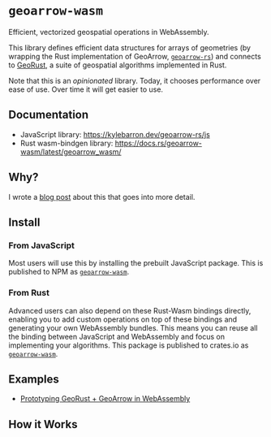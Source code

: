 # `geoarrow-wasm`

Efficient, vectorized geospatial operations in WebAssembly.

This library defines efficient data structures for arrays of geometries (by wrapping the Rust implementation of GeoArrow, [`geoarrow-rs`](https://github.com/kylebarron/geoarrow-rs)) and connects to [GeoRust](https://github.com/georust/geo), a suite of geospatial algorithms implemented in Rust.

Note that this is an _opinionated_ library. Today, it chooses performance over ease of use. Over time it will get easier to use.

## Documentation

- JavaScript library: <https://kylebarron.dev/geoarrow-rs/js>
- Rust wasm-bindgen library: <https://docs.rs/geoarrow-wasm/latest/geoarrow_wasm/>

## Why?

I wrote a [blog post](https://kylebarron.dev/blog/geos-wasm) about this that goes into more detail.

## Install

### From JavaScript

Most users will use this by installing the prebuilt JavaScript package. This is published to NPM as [`geoarrow-wasm`](https://npmjs.com/package/geoarrow-wasm).


### From Rust

Advanced users can also depend on these Rust-Wasm bindings directly, enabling you to add custom operations on top of these bindings and generating your own WebAssembly bundles. This means you can reuse all the binding between JavaScript and WebAssembly and focus on implementing your algorithms. This package is published to crates.io as [`geoarrow-wasm`](https://crates.io/crates/geoarrow-wasm).

## Examples

- [Prototyping GeoRust + GeoArrow in WebAssembly](https://observablehq.com/@kylebarron/prototyping-georust-geoarrow-in-webassembly)

## How it Works


